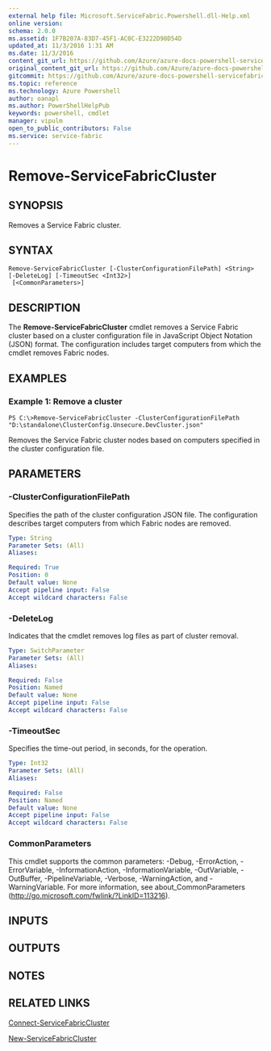 ```yaml
---
external help file: Microsoft.ServiceFabric.Powershell.dll-Help.xml
online version:
schema: 2.0.0
ms.assetid: 1F7B207A-83D7-45F1-AC0C-E3222D98D54D
updated_at: 11/3/2016 1:31 AM
ms.date: 11/3/2016
content_git_url: https://github.com/Azure/azure-docs-powershell-servicefabric/blob/master/Service-Fabric-cmdlets/ServiceFabric/vlatest/Remove-ServiceFabricCluster.md
original_content_git_url: https://github.com/Azure/azure-docs-powershell-servicefabric/blob/master/Service-Fabric-cmdlets/ServiceFabric/vlatest/Remove-ServiceFabricCluster.md
gitcommit: https://github.com/Azure/azure-docs-powershell-servicefabric/blob/01e9ebd12a5214c9c4f85a2b71b372181a0bf8a9/Service-Fabric-cmdlets/ServiceFabric/vlatest/Remove-ServiceFabricCluster.md
ms.topic: reference
ms.technology: Azure Powershell
author: oanapl
ms.author: PowerShellHelpPub
keywords: powershell, cmdlet
manager: vipulm
open_to_public_contributors: False
ms.service: service-fabric
---
```


# Remove-ServiceFabricCluster

## SYNOPSIS
Removes a Service Fabric cluster.

## SYNTAX

```
Remove-ServiceFabricCluster [-ClusterConfigurationFilePath] <String> [-DeleteLog] [-TimeoutSec <Int32>]
 [<CommonParameters>]
```

## DESCRIPTION
The **Remove-ServiceFabricCluster** cmdlet removes a Service Fabric cluster based on a cluster configuration file in JavaScript Object Notation (JSON) format.
The configuration includes target computers from which the cmdlet removes Fabric nodes.

## EXAMPLES

### Example 1: Remove a cluster
```
PS C:\>Remove-ServiceFabricCluster -ClusterConfigurationFilePath "D:\standalone\ClusterConfig.Unsecure.DevCluster.json"
```

Removes the Service Fabric cluster nodes based on computers specified in the cluster configuration file.

## PARAMETERS

### -ClusterConfigurationFilePath
Specifies the path of the cluster configuration JSON file.
The configuration describes target computers from which Fabric nodes are removed.

```yaml
Type: String
Parameter Sets: (All)
Aliases:

Required: True
Position: 0
Default value: None
Accept pipeline input: False
Accept wildcard characters: False
```

### -DeleteLog
Indicates that the cmdlet removes log files as part of cluster removal.

```yaml
Type: SwitchParameter
Parameter Sets: (All)
Aliases:

Required: False
Position: Named
Default value: None
Accept pipeline input: False
Accept wildcard characters: False
```

### -TimeoutSec
Specifies the time-out period, in seconds, for the operation.

```yaml
Type: Int32
Parameter Sets: (All)
Aliases:

Required: False
Position: Named
Default value: None
Accept pipeline input: False
Accept wildcard characters: False
```

### CommonParameters
This cmdlet supports the common parameters: -Debug, -ErrorAction, -ErrorVariable, -InformationAction, -InformationVariable, -OutVariable, -OutBuffer, -PipelineVariable, -Verbose, -WarningAction, and -WarningVariable. For more information, see about_CommonParameters (http://go.microsoft.com/fwlink/?LinkID=113216).

## INPUTS

## OUTPUTS

## NOTES

## RELATED LINKS

[Connect-ServiceFabricCluster](xref:ServiceFabric/vlatest/Connect-ServiceFabricCluster.md)

[New-ServiceFabricCluster](xref:ServiceFabric/vlatest/New-ServiceFabricCluster.md)

